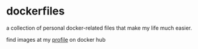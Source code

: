 # dockerfiles

a collection of personal docker-related files that make my life much easier.

find images at my [profile](https://hub.docker.com/u/samjtro) on docker hub
